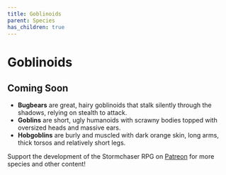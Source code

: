 ```yaml
---
title: Goblinoids
parent: Species
has_children: true
---
```


# Goblinoids

## Coming Soon
* **Bugbears** are great, hairy goblinoids that stalk silently through the shadows, relying on stealth to attack.
* **Goblins** are short, ugly humanoids with scrawny bodies topped with oversized heads and massive ears.
* **Hobgoblins** are burly and muscled with dark orange skin, long arms, thick torsos and relatively short legs.

Support the development of the Stormchaser RPG on [Patreon](https://www.patreon.com/stormchaserroleplaying) for more species and other content!
